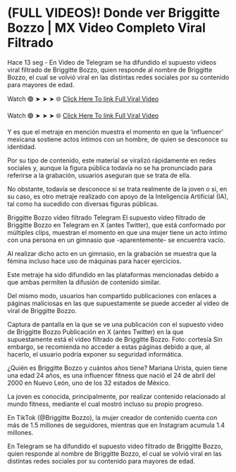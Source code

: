 # (FULL VIDEOS)! Donde ver Briggitte Bozzo | MX Video Completo Viral Filtrado

Hace 13 seg - En Video de Telegram se ha difundido el supuesto videos viral filtrado de Briggitte Bozzo, quien responde al nombre de Briggitte Bozzo, el cual se volvió viral en las distintas redes sociales por su contenido para mayores de edad.

Watch 🟢 ➤ ➤ ➤ 🌐 [Click Here To link Full Viral Video](https://dcerinews.today/uncategorized/donde-ver-el-video-original/)

Watch 🟢 ➤ ➤ ➤ 🌐 [Click Here To link Full Viral Video](https://dcerinews.today/uncategorized/donde-ver-el-video-original/)

Y es que el metraje en mención muestra el momento en que la ‘influencer’ mexicana sostiene actos íntimos con un hombre, de quien se desconoce su identidad.

Por su tipo de contenido, este material se viralizó rápidamente en redes sociales y, aunque la figura pública todavía no se ha pronunciado para referirse a la grabación, usuarios aseguran que se trata de ella.

No obstante, todavía se desconoce si se trata realmente de la joven o si, en su caso, es otro metraje realizado con apoyo de la Inteligencia Artificial (IA), tal como ha sucedido con diversas figuras públicas.

Briggitte Bozzo video filtrado Telegram
El supuesto video filtrado de Briggitte Bozzo en Telegram en X (antes Twitter), que está conformado por múltiples clips, muestran el momento en que una mujer tiene un acto íntimo con una persona en un gimnasio que -aparentemente- se encuentra vacío.

Al realizar dicho acto en un gimnasio, en la grabación se muestra que la fémina incluso hace uso de máquinas para hacer ejercicios.

Este metraje ha sido difundido en las plataformas mencionadas debido a que ambas permiten la difusión de contenido similar.

Del mismo modo, usuarios han compartido publicaciones con enlaces a páginas maliciosas en las que supuestamente se puede acceder al video de viral de Briggitte Bozzo.

Captura de pantalla en la que se ve una publicación con el supuesto video de Briggitte Bozzo
Publicación en X (antes Twitter) en la que supuestamente está el video filtrado de Briggitte Bozzo. Foto: cortesía
Sin embargo, se recomienda no acceder a estas páginas debido a que, al hacerlo, el usuario podría exponer su seguridad informática.

¿Quién es Briggitte Bozzo y cuántos años tiene?
Mariana Urista, quien tiene una edad 24 años, es una influencer fitness que nació el 24 de abril del 2000 en Nuevo León, uno de los 32 estados de México.

La joven es conocida, principalmente, por realizar contenido relacionado al mundo fitness, mediante el cual mostró incluso su propio progreso.

En TikTok (@Briggitte Bozzo), la mujer creador de contenido cuenta con más de 1.5 millones de seguidores, mientras que en Instagram acumula 1.4 millones.

En Telegram se ha difundido el supuesto video filtrado de Briggitte Bozzo, quien responde al nombre de Briggitte Bozzo, el cual se volvió viral en las distintas redes sociales por su contenido para mayores de edad.
